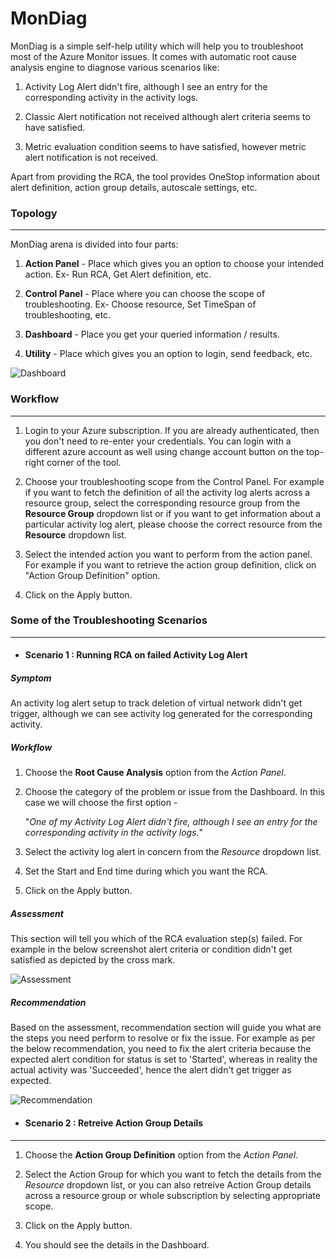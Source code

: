 # MonDiag
MonDiag is a simple self-help utility which will help you to troubleshoot most of the Azure Monitor issues. It comes with automatic root cause analysis engine to diagnose various scenarios like:

1.	Activity Log Alert didn't fire, although I see an entry for the corresponding activity in the activity logs.

2.	Classic Alert notification not received although alert criteria seems to have satisfied.

3.	Metric evaluation condition seems to have satisfied, however metric alert notification is not received.


Apart from providing the RCA, the tool provides OneStop information about alert definition, action group details, autoscale settings, etc.


### Topology
------------

MonDiag arena is divided into four parts:

1.	**Action Panel** - Place which gives you an option to choose your intended action. Ex- Run RCA, Get Alert definition, etc.

2.	**Control Panel** - Place where you can choose the scope of troubleshooting. Ex- Choose resource, Set TimeSpan of troubleshooting, etc.

3.	**Dashboard** - Place you get your queried information / results.

4.	**Utility** - Place which gives you an option to login, send feedback, etc.

![Dashboard](https://github.com/prchanda/MonDiag/blob/Images/Dashboard.PNG)


### Workflow
-----------------

1.	Login to your Azure subscription. If you are already authenticated, then you don't need to re-enter your credentials. You can login with a different azure account as well using change account button on the top-right corner of the tool.

2.	Choose your troubleshooting scope from the Control Panel. For example if you want to fetch the definition of all the activity log alerts across a resource group, select the corresponding resource group from the **Resource Group** dropdown list or if you want to get information about a particular activity log alert, please choose the correct resource from the **Resource** dropdown list.

3.	Select the intended action you want to perform from the action panel. For example if you want to retrieve the action group definition, click on "Action Group Definition" option.

4.	Click on the Apply button.


### Some of the Troubleshooting Scenarios
---------------------------------------------

- #### Scenario 1 : Running RCA on failed Activity Log Alert

##### Symptom
An activity log alert setup to track deletion of virtual network didn't get trigger, although we can see activity log generated for the corresponding activity.

##### Workflow

1.	Choose the **Root Cause Analysis** option from the *Action Panel*.

2.	Choose the category of the problem or issue from the Dashboard. In this case we will choose the first option - 

    "*One of my Activity Log Alert didn't fire, although I see an entry for the corresponding activity in the activity logs.*"

3.	Select the activity log alert in concern from the *Resource* dropdown list.

4.	Set the Start and End time during which you want the RCA.

5.	Click on the Apply button.

##### Assessment

This section will tell you which of the RCA evaluation step(s) failed. For example in the below screenshot alert criteria or condition didn't get satisfied as depicted by the cross mark.

![Assessment](https://github.com/prchanda/MonDiag/blob/Images/Assessment.PNG)

##### Recommendation

Based on the assessment, recommendation section will guide you what are the steps you need perform to resolve or fix the issue. For example as per the below recommendation, you need to fix the alert criteria because the expected alert condition for status is set to 'Started', whereas in reality the actual activity was 'Succeeded', hence the alert didn't get trigger as expected.

![Recommendation](https://github.com/prchanda/MonDiag/blob/Images/Recommendation.PNG)


- #### Scenario 2 : Retreive Action Group Details
---------------------------------

1.	Choose the **Action Group Definition** option from the *Action Panel*.

2.	Select the Action Group for which you want to fetch the details from the *Resource* dropdown list, or you can also retreive Action Group details across a resource group or whole subscription by selecting appropriate scope.

3.	Click on the Apply button.

4.	You should see the details in the Dashboard.
